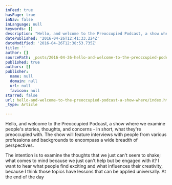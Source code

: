```yaml
---
inFeed: true
hasPage: true
inNav: false
inLanguage: null
keywords: []
description: "Hello, and welcome to the Preoccupied Podcast, a show where we examine people's stories, thoughts, and concerns - in short, what they're preoccupied with. The show will feature interviews with people from various professions and backgrounds to encompass a wide breadth of perspectives. "
datePublished: '2016-04-26T12:41:33.224Z'
dateModified: '2016-04-26T12:38:53.735Z'
title: ''
author: []
sourcePath: _posts/2016-04-26-hello-and-welcome-to-the-preoccupied-podcast-a-show-where.md
published: true
authors: []
publisher:
  name: null
  domain: null
  url: null
  favicon: null
starred: false
url: hello-and-welcome-to-the-preoccupied-podcast-a-show-where/index.html
_type: Article

---
```

Hello, and welcome to the Preoccupied Podcast, a show where we examine people's stories, thoughts, and concerns - in short, what they're preoccupied with. The show will feature interviews with people from various professions and backgrounds to encompass a wide breadth of perspectives. 

The intention is to examine the thoughts that we just can't seem to shake; what comes to mind because we just can't help but be engaged with it? I want to hear what people find exciting and what influences their creativity, because I think those topics have lessons that can be applied universally. At the end of the day